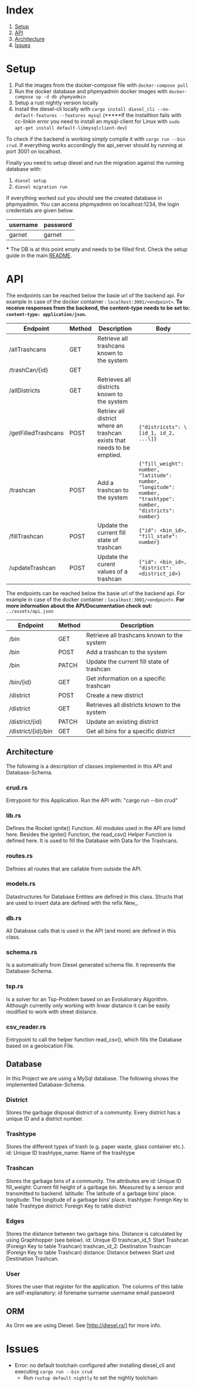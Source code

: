 
# Index
1. [Setup](#Setup)
1. [API](#API)
2. [Architecture](#Architecture)
3. [Issues](#Issues)



# Setup


1. Pull the images from the docker-compose file with `docker-compose pull`
2. Run the docker database and phpmyadmin docker images with `docker-compose up -d db phpmyadmin`
3. Setup a rust nightly version locally
4. Install the diesel-cli locally with `cargo install diesel_cli --no-default-features --features mysql` (**\***If the installtion fails with cc-linkin error you need to install an mysql-client for Linux with `sudo apt-get install default-libmysqlclient-dev`)

To check if the backend is working simply compile it with `cargo run --bin crud`. If everything works accordingly the api_server should by running at port 3001 on localhost.

Finally you need to setup diesel and run the migration against the running database with:

1. `diesel setup`
2. `diesel migration run`

If everything worked out you should see the created database in phpmyadmin. You can access phpmyadmin on localhost:1234, the login credentials are given below.

| username | password
| ---   | ---
| garnet | garnet


**\*** The DB is at this point empty and needs to be filled first. Check the setup guide in the main [README](./../README.md#Map-setup).


# API

The endpoints can be reached below the basie url of the backend api. For example in case of the docker container : `localhost:3001/<endpoint>`.
**To receive responses from the backend, the content-type needs to be set to: `content-type: application/json`.**

| Endpoint              | Method    |  Description  | Body
| ---                   | ---       |  ---          | ---
| /allTrashcans         | GET       | Retrieve all trashcans known to the system |
| /trashCan/{id}        | GET       |   |
| /allDistricts         | GET       | Retrieves all districts known to the system
| /getFilledTrashcans   | POST      | Retriev all district where an trashcan exists that needs to be emptied. | `{"districsts": \[id_1, id_2, ...\]}`
| /trashcan             | POST      | Add a trashcan to the system | `{"fill_weight": number, "latitude": number, "longitude": number, "trashtype": number, "districts": number}`
| /fillTrashcan         | POST      | Update the current fill state of trashcan | `{"id": <bin_id>, "fill_state": number}`
| /updateTrashcan       | POST      | Update the curent values of a trashcan    | `{"id": <bin_id>, "district": <district_id>}`


The endpoints can be reached below the basie url of the backend api. For example in case of the docker container : `localhost:3001/<endpoint>`.
**For more information about the API/Documentation check out:** `../assets/api.json`

| Endpoint              | Method    |  Description  
| ---                   | ---       |  ---          
| /bin         | GET       | Retrieve all trashcans known to the system 
| /bin             | POST      | Add a trashcan to the system 
| /bin         | PATCH      | Update the current fill state of trashcan 
| /bin/{id}        | GET       |  Get information on a specific trashcan
| /district  | POST | Create a new district
| /district         | GET       | Retrieves all districts known to the system
| /district/{id} | PATCH  | Update an existing district
| /district/{id}/bin | GET | Get all bins for a specific district


## Architecture

The following is a description of classes implemented in this API and Database-Schema.

### crud.rs

Entrypoint for this Application. Run the API with: "cargo run --bin crud"

### lib.rs
Defines the Rocket ignite() Function. All modules used in the API are listed here.
Besides the ignite() Function, the read_csv() Helper Function is defined here. It is used to fill the Database with Data for the Trashcans.

### routes.rs
Definies all routes that are callable from outside the API. 

### models.rs
Datastructures for Database Entities are defined in this class. Structs that are used to insert data are defined with the refix New_.

### db.rs
All Database calls that is used in the API (and more) are defined in this class.

### schema.rs
Is a automatically from Diesel generated schema file. It represents the Database-Schema.

### tsp.rs
Is a solver for an Tsp-Problem based on an Evolutionary Algorithm. Although currently only working with linear distance it can be easily modified to work with street distance.

### csv_reader.rs
Entrypoint to call the helper function read_csv(), which fills the Database based on a geolocation File.

## Database

In this Project we are using a MySql database. The following shows the implemented Database-Schema.

### District
Stores the garbage disposal district of a community. Every district has a unique ID and a district number.

### Trashtype
Stores the different types of trash (e.g. paper waste, glass container etc.).
id: Unique ID
trashtype_name: Name of the trashtype

### Trashcan
Stores the garbage bins of a community. The attributes are
id: Unique ID
fill_weight: Current fill height of a garbage bin. Measured by a sensor and transmitted to backend.
latitude: The latitude of a garbage bins‘ place.
longitude: The longitude of a garbage bins‘ place.
trashtype: Foreign Key to table Trashtype
district: Foreign Key to table district

### Edges
Stores the distance between two garbage bins. Distance is calculated by using Graphhopper (see below).
id: Unique ID
trashcan_id_1: Start Trashcan (Foreign Key to table Trashcan)
trashcan_id_2: Destination Trashcan (Foreign Key to table Trashcan)
distance: Distance between Start und Destination Trashcan.

### User
Stores the user that register for the application. The columns of this table are self-explanatory:
id
forename
surname
username
email
password


## ORM
As Orm we are using Diesel. See [http://diesel.rs/] for more info.



# Issues

- Error: no default toolchain configured after installing diesel_cli and executing `cargo run --bin crud`
    - Run `rustup default nightly` to set the nightly toolchain